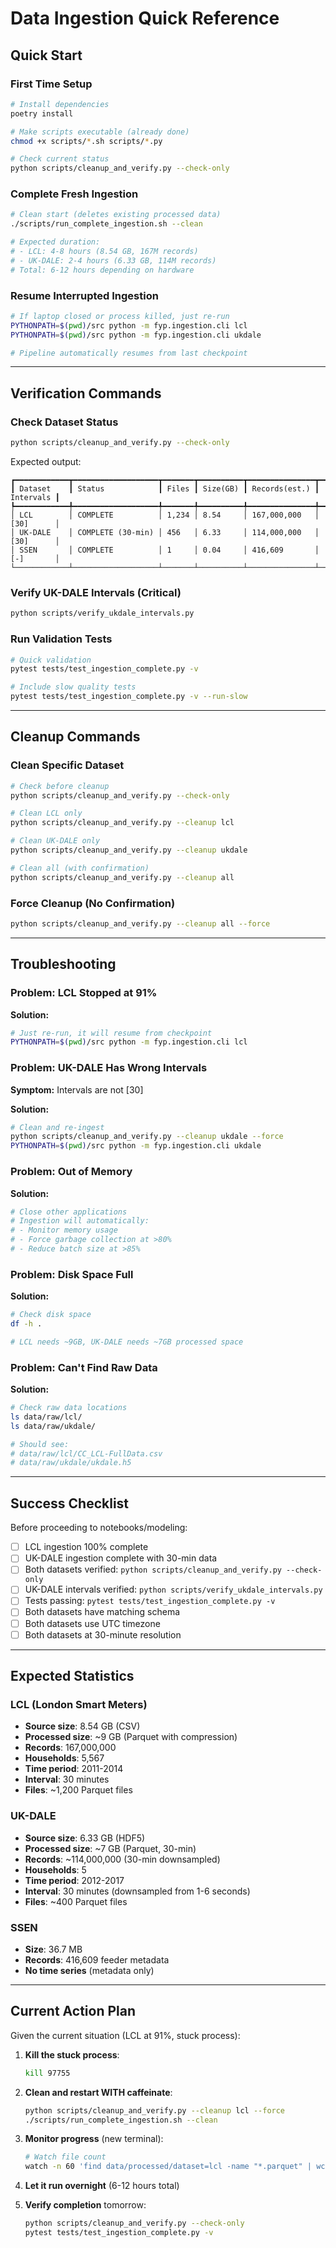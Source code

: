 # Data Ingestion Quick Reference

## Quick Start

### First Time Setup
```bash
# Install dependencies
poetry install

# Make scripts executable (already done)
chmod +x scripts/*.sh scripts/*.py

# Check current status
python scripts/cleanup_and_verify.py --check-only
```

### Complete Fresh Ingestion
```bash
# Clean start (deletes existing processed data)
./scripts/run_complete_ingestion.sh --clean

# Expected duration:
# - LCL: 4-8 hours (8.54 GB, 167M records)
# - UK-DALE: 2-4 hours (6.33 GB, 114M records)
# Total: 6-12 hours depending on hardware
```

### Resume Interrupted Ingestion
```bash
# If laptop closed or process killed, just re-run
PYTHONPATH=$(pwd)/src python -m fyp.ingestion.cli lcl
PYTHONPATH=$(pwd)/src python -m fyp.ingestion.cli ukdale

# Pipeline automatically resumes from last checkpoint
```

---

## Verification Commands

### Check Dataset Status
```bash
python scripts/cleanup_and_verify.py --check-only
```

Expected output:
```
┏━━━━━━━━━━━━┳━━━━━━━━━━━━━━━━━━━┳━━━━━━━┳━━━━━━━━━━┳━━━━━━━━━━━━━━━┳━━━━━━━━━━━┓
┃ Dataset    ┃ Status            ┃ Files ┃ Size(GB) ┃ Records(est.) ┃ Intervals ┃
┡━━━━━━━━━━━━╇━━━━━━━━━━━━━━━━━━━╇━━━━━━━╇━━━━━━━━━━╇━━━━━━━━━━━━━━━╇━━━━━━━━━━━┩
│ LCL        │ COMPLETE          │ 1,234 │ 8.54     │ 167,000,000   │ [30]      │
│ UK-DALE    │ COMPLETE (30-min) │ 456   │ 6.33     │ 114,000,000   │ [30]      │
│ SSEN       │ COMPLETE          │ 1     │ 0.04     │ 416,609       │ [-]       │
└────────────┴───────────────────┴───────┴──────────┴───────────────┴───────────┘
```

### Verify UK-DALE Intervals (Critical)
```bash
python scripts/verify_ukdale_intervals.py
```

### Run Validation Tests
```bash
# Quick validation
pytest tests/test_ingestion_complete.py -v

# Include slow quality tests
pytest tests/test_ingestion_complete.py -v --run-slow
```

---

## Cleanup Commands

### Clean Specific Dataset
```bash
# Check before cleanup
python scripts/cleanup_and_verify.py --check-only

# Clean LCL only
python scripts/cleanup_and_verify.py --cleanup lcl

# Clean UK-DALE only
python scripts/cleanup_and_verify.py --cleanup ukdale

# Clean all (with confirmation)
python scripts/cleanup_and_verify.py --cleanup all
```

### Force Cleanup (No Confirmation)
```bash
python scripts/cleanup_and_verify.py --cleanup all --force
```

---

## Troubleshooting

### Problem: LCL Stopped at 91%
**Solution:**
```bash
# Just re-run, it will resume from checkpoint
PYTHONPATH=$(pwd)/src python -m fyp.ingestion.cli lcl
```

### Problem: UK-DALE Has Wrong Intervals
**Symptom:** Intervals are not [30]

**Solution:**
```bash
# Clean and re-ingest
python scripts/cleanup_and_verify.py --cleanup ukdale --force
PYTHONPATH=$(pwd)/src python -m fyp.ingestion.cli ukdale
```

### Problem: Out of Memory
**Solution:**
```bash
# Close other applications
# Ingestion will automatically:
# - Monitor memory usage
# - Force garbage collection at >80%
# - Reduce batch size at >85%
```

### Problem: Disk Space Full
**Solution:**
```bash
# Check disk space
df -h .

# LCL needs ~9GB, UK-DALE needs ~7GB processed space
```

### Problem: Can't Find Raw Data
**Solution:**
```bash
# Check raw data locations
ls data/raw/lcl/
ls data/raw/ukdale/

# Should see:
# data/raw/lcl/CC_LCL-FullData.csv
# data/raw/ukdale/ukdale.h5
```

---

## Success Checklist

Before proceeding to notebooks/modeling:

- [ ] LCL ingestion 100% complete
- [ ] UK-DALE ingestion complete with 30-min data
- [ ] Both datasets verified: `python scripts/cleanup_and_verify.py --check-only`
- [ ] UK-DALE intervals verified: `python scripts/verify_ukdale_intervals.py`
- [ ] Tests passing: `pytest tests/test_ingestion_complete.py -v`
- [ ] Both datasets have matching schema
- [ ] Both datasets use UTC timezone
- [ ] Both datasets at 30-minute resolution

---

## Expected Statistics

### LCL (London Smart Meters)
- **Source size**: 8.54 GB (CSV)
- **Processed size**: ~9 GB (Parquet with compression)
- **Records**: 167,000,000
- **Households**: 5,567
- **Time period**: 2011-2014
- **Interval**: 30 minutes
- **Files**: ~1,200 Parquet files

### UK-DALE
- **Source size**: 6.33 GB (HDF5)
- **Processed size**: ~7 GB (Parquet, 30-min)
- **Records**: ~114,000,000 (30-min downsampled)
- **Households**: 5
- **Time period**: 2012-2017
- **Interval**: 30 minutes (downsampled from 1-6 seconds)
- **Files**: ~400 Parquet files

### SSEN
- **Size**: 36.7 MB
- **Records**: 416,609 feeder metadata
- **No time series** (metadata only)

---

## Current Action Plan

Given the current situation (LCL at 91%, stuck process):

1. **Kill the stuck process**:
   ```bash
   kill 97755
   ```

2. **Clean and restart WITH caffeinate**:
   ```bash
   python scripts/cleanup_and_verify.py --cleanup lcl --force
   ./scripts/run_complete_ingestion.sh --clean
   ```

3. **Monitor progress** (new terminal):
   ```bash
   # Watch file count
   watch -n 60 'find data/processed/dataset=lcl -name "*.parquet" | wc -l'
   ```

4. **Let it run overnight** (6-12 hours total)

5. **Verify completion** tomorrow:
   ```bash
   python scripts/cleanup_and_verify.py --check-only
   pytest tests/test_ingestion_complete.py -v
   ```
